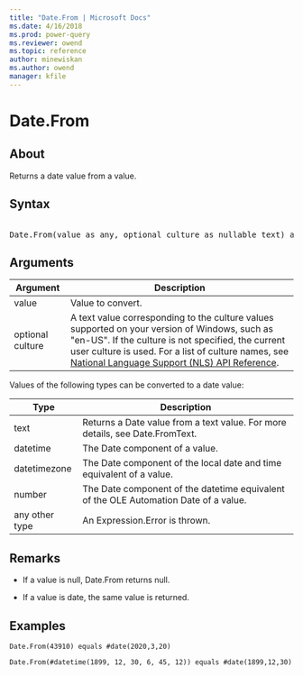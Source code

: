 ```yaml
---
title: "Date.From | Microsoft Docs"
ms.date: 4/16/2018
ms.prod: power-query
ms.reviewer: owend
ms.topic: reference
author: minewiskan
ms.author: owend
manager: kfile
---
```

# Date.From

  
## About  
Returns a date value from a value.  
  
## Syntax

<pre>  
Date.From(value as any, optional culture as nullable text) as nullable date  
</pre> 
  
## Arguments  
  
|Argument|Description|  
|------------|---------------|  
|value|Value to convert.|  
|optional culture|A text value corresponding to the culture values supported on your version of Windows, such as "en-US". If the culture is not specified, the current user culture is used. For a list of culture names, see [National Language Support (NLS) API Reference](https://msdn.microsoft.com/en-us/goglobal/bb896001.aspx).|  
  
Values of the following types can be converted to a date value:  
  
|**Type**|**Description**|  
|------------|-------------------|  
|text|Returns a Date value from a text value. For more details, see Date.FromText.|  
|datetime|The Date component of a value.|  
|datetimezone|The Date component of the local date and time equivalent of a value.|  
|number|The Date component of the datetime equivalent of the OLE Automation Date of  a value.|  
|any other type|An Expression.Error is thrown.|  
  
## <a name="__toc360788945"></a>Remarks  
  
-   If a value is null, Date.From returns null.  
  
-   If a value is date, the same value is returned.  
  
## Examples  
  
```powerquery-m
Date.From(43910) equals #date(2020,3,20)  
```  
  
```powerquery-m
Date.From(#datetime(1899, 12, 30, 6, 45, 12)) equals #date(1899,12,30)  
```  
